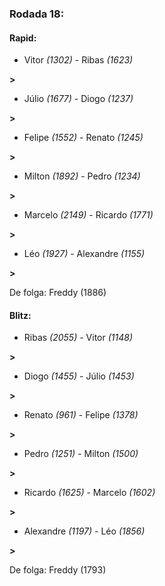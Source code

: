 ### Rodada 18:

#### Rapid:

* Vitor *(1302)*     -     Ribas *(1623)*

 **>** 
* Júlio *(1677)*     -     Diogo *(1237)*

 **>** 
* Felipe *(1552)*     -     Renato *(1245)*

 **>** 
* Milton *(1892)*     -     Pedro *(1234)*

 **>** 
* Marcelo *(2149)*     -     Ricardo *(1771)*

 **>** 
* Léo *(1927)*     -     Alexandre *(1155)*

 **>** 

De folga: Freddy (1886)

#### Blitz:

* Ribas *(2055)*     -     Vitor *(1148)*

 **>** 
* Diogo *(1455)*     -     Júlio *(1453)*

 **>** 
* Renato *(961)*     -     Felipe *(1378)*

 **>** 
* Pedro *(1251)*     -     Milton *(1500)*

 **>** 
* Ricardo *(1625)*     -     Marcelo *(1602)*

 **>** 
* Alexandre *(1197)*     -     Léo *(1856)*

 **>** 

De folga: Freddy (1793)

